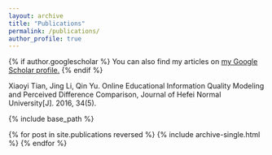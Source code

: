 ```yaml
---
layout: archive
title: "Publications"
permalink: /publications/
author_profile: true
---
```


{% if author.googlescholar %}
  You can also find my articles on <u><a href="{{author.googlescholar}}">my Google Scholar profile</a>.</u>
{% endif %}

Xiaoyi Tian, Jing Li, Qin Yu. Online Educational Information Quality Modeling and Perceived Difference Comparison, Journal of Hefei Normal University[J]. 2016, 34(5).

{% include base_path %}

{% for post in site.publications reversed %}
  {% include archive-single.html %}
{% endfor %}
